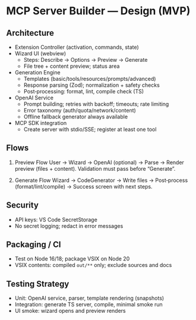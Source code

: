 ﻿# MCP Server Builder — Design (MVP)

## Architecture
- Extension Controller (activation, commands, state)
- Wizard UI (webview)
  - Steps: Describe → Options → Preview → Generate
  - File tree + content preview; status area
- Generation Engine
  - Templates (basic/tools/resources/prompts/advanced)
  - Response parsing (Zod); normalization + safety checks
  - Post‑processing: format, lint, compile check (TS)
- OpenAI Service
  - Prompt building; retries with backoff; timeouts; rate limiting
  - Error taxonomy (auth/quota/network/content)
  - Offline fallback generator always available
- MCP SDK integration
  - Create server with stdio/SSE; register at least one tool

## Flows
1) Preview Flow
User → Wizard → OpenAI (optional) → Parse → Render preview (files + content). Validation must pass before “Generate”.

2) Generate Flow
Wizard → CodeGenerator → Write files → Post‑process (format/lint/compile) → Success screen with next steps.

## Security
- API keys: VS Code SecretStorage
- No secret logging; redact in error messages

## Packaging / CI
- Test on Node 16/18; package VSIX on Node 20
- VSIX contents: compiled `out/**` only; exclude sources and docs

## Testing Strategy
- Unit: OpenAI service, parser, template rendering (snapshots)
- Integration: generate TS server, compile, minimal smoke run
- UI smoke: wizard opens and preview renders
